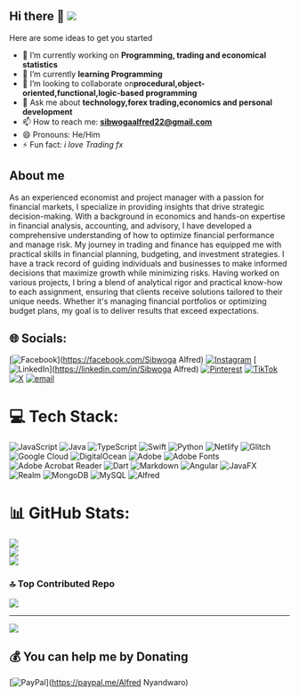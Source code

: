 ## Hi there 👋 [![](https://visitcount.itsvg.in/api?id=sibwogaalfred22-maker&icon=0&color=0)](https://visitcount.itsvg.in)

Here are some ideas to get you started
- 🔭 I’m currently working on  **Programming, trading and economical statistics**
- 🌱 I’m currently **learning Programming**
- 👯 I’m looking to collaborate on**procedural,object-oriented,functional,logic-based programming** 
- 💬 Ask me about **technology,forex trading,economics and personal development**
- 📫 How to reach me: **sibwogaalfred22@gmail.com**
- 😄 Pronouns: He/Him
- ⚡ Fun fact: *i love Trading fx*

## About me
As an experienced economist and project manager with a passion for financial markets, I specialize in providing insights that drive strategic decision-making. With a background in economics and hands-on expertise in financial analysis, accounting, and advisory, I have developed a comprehensive understanding of how to optimize financial performance and manage risk.
My journey in trading and finance has equipped me with practical skills in financial planning, budgeting, and investment strategies. I have a track record of guiding individuals and businesses to make informed decisions that maximize growth while minimizing risks.
Having worked on various projects, I bring a blend of analytical rigor and practical know-how to each assignment, ensuring that clients receive solutions tailored to their unique needs. Whether it's managing financial portfolios or optimizing budget plans, my goal is to deliver results that exceed expectations.

## 🌐 Socials:
[![Facebook](https://img.shields.io/badge/Facebook-%231877F2.svg?logo=Facebook&logoColor=white)](https://facebook.com/Sibwoga Alfred) [![Instagram](https://img.shields.io/badge/Instagram-%23E4405F.svg?logo=Instagram&logoColor=white)](https://instagram.com/sibwoga.alfred) [![LinkedIn](https://img.shields.io/badge/LinkedIn-%230077B5.svg?logo=linkedin&logoColor=white)](https://linkedin.com/in/Sibwoga Alfred) [![Pinterest](https://img.shields.io/badge/Pinterest-%23E60023.svg?logo=Pinterest&logoColor=white)](https://pinterest.com/sibwogaalfred) [![TikTok](https://img.shields.io/badge/TikTok-%23000000.svg?logo=TikTok&logoColor=white)](https://tiktok.com/@royalforextraders) [![X](https://img.shields.io/badge/X-black.svg?logo=X&logoColor=white)](https://x.com/alfred_sibwoga) [![email](https://img.shields.io/badge/Email-D14836?logo=gmail&logoColor=white)](mailto:sibwogaalfred22@gmail.com) 

# 💻 Tech Stack:
![JavaScript](https://img.shields.io/badge/javascript-%23323330.svg?style=for-the-badge&logo=javascript&logoColor=%23F7DF1E) ![Java](https://img.shields.io/badge/java-%23ED8B00.svg?style=for-the-badge&logo=openjdk&logoColor=white) ![TypeScript](https://img.shields.io/badge/typescript-%23007ACC.svg?style=for-the-badge&logo=typescript&logoColor=white) ![Swift](https://img.shields.io/badge/swift-F54A2A?style=for-the-badge&logo=swift&logoColor=white) ![Python](https://img.shields.io/badge/python-3670A0?style=for-the-badge&logo=python&logoColor=ffdd54) ![Netlify](https://img.shields.io/badge/netlify-%23000000.svg?style=for-the-badge&logo=netlify&logoColor=#00C7B7) ![Glitch](https://img.shields.io/badge/glitch-%233333FF.svg?style=for-the-badge&logo=glitch&logoColor=white) ![Google Cloud](https://img.shields.io/badge/GoogleCloud-%234285F4.svg?style=for-the-badge&logo=google-cloud&logoColor=white) ![DigitalOcean](https://img.shields.io/badge/DigitalOcean-%230167ff.svg?style=for-the-badge&logo=digitalOcean&logoColor=white) ![Adobe](https://img.shields.io/badge/adobe-%23FF0000.svg?style=for-the-badge&logo=adobe&logoColor=white) ![Adobe Fonts](https://img.shields.io/badge/Adobe%20Fonts-000B1D.svg?style=for-the-badge&logo=Adobe%20Fonts&logoColor=white) ![Adobe Acrobat Reader](https://img.shields.io/badge/Adobe%20Acrobat%20Reader-EC1C24.svg?style=for-the-badge&logo=Adobe%20Acrobat%20Reader&logoColor=white) ![Dart](https://img.shields.io/badge/dart-%230175C2.svg?style=for-the-badge&logo=dart&logoColor=white) ![Markdown](https://img.shields.io/badge/markdown-%23000000.svg?style=for-the-badge&logo=markdown&logoColor=white) ![Angular](https://img.shields.io/badge/angular-%23DD0031.svg?style=for-the-badge&logo=angular&logoColor=white) ![JavaFX](https://img.shields.io/badge/javafx-%23FF0000.svg?style=for-the-badge&logo=javafx&logoColor=white) ![Realm](https://img.shields.io/badge/Realm-39477F?style=for-the-badge&logo=realm&logoColor=white) ![MongoDB](https://img.shields.io/badge/MongoDB-%234ea94b.svg?style=for-the-badge&logo=mongodb&logoColor=white) ![MySQL](https://img.shields.io/badge/mysql-4479A1.svg?style=for-the-badge&logo=mysql&logoColor=white) ![Alfred](https://img.shields.io/badge/alfred-%235C1F87.svg?style=for-the-badge&logo=alfred)
# 📊 GitHub Stats:
![](https://github-readme-stats.vercel.app/api?username=sibwogaalfred22-maker&theme=swift&hide_border=false&include_all_commits=true&count_private=false)<br/>
![](https://nirzak-streak-stats.vercel.app/?user=sibwogaalfred22-maker&theme=swift&hide_border=false)<br/>
![](https://github-readme-stats.vercel.app/api/top-langs/?username=sibwogaalfred22-maker&theme=swift&hide_border=false&include_all_commits=true&count_private=false&layout=compact)

### 🔝 Top Contributed Repo
![](https://github-contributor-stats.vercel.app/api?username=sibwogaalfred22-maker&limit=5&theme=dark&combine_all_yearly_contributions=true)

---
[![](https://visitcount.itsvg.in/api?id=sibwogaalfred22-maker&icon=0&color=0)](https://visitcount.itsvg.in)

  ## 💰 You can help me by Donating
  [![PayPal](https://img.shields.io/badge/PayPal-00457C?style=for-the-badge&logo=paypal&logoColor=white)](https://paypal.me/Alfred Nyandwaro) 

  
<!-- Proudly created with GPRM ( https://gprm.itsvg.in ) -->
